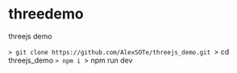 # threedemo
threejs demo

``> git clone https://github.com/AlexSOTe/threejs_demo.git
``> cd threejs_demo
``> npm i
``> npm run dev
